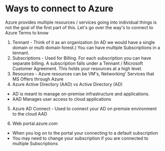 # Ways to connect to Azure 

Azure provides multiple resources / services going into individual things is not the goal of the first part of this. Let's go over the way's to connect to Azure
Terms to know
1. Tennant - Think of it as an organization (in AD we would have a single domain or multi domain forest.) You can have multiple Subscriptions in a tennant.
2. Subscriptions - Used for Billing. For each subscription you can have separate billing. A subscription falls under a Tennant / Microsoft Customer Agreement. This holds your resources at a high level.
3. Resources - Azure resources can be VM's, Networking' Services that MS Offers through Azure  
4. Azure Active Directory (AAD) vs Active Directory (AD) 
- AD is meant to manage on-premise infrastructure and applications.
- AAD Manages user access to cloud applications
5. Azure AD Connect - Used to connect your AD on premsie environment to the cloud AAD

1. Web portal.azure.com
- When you log on to the portal your connecting to a default subscription
- You may need to change your subscription if you are connected to multiple Subscriptions 
